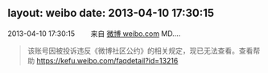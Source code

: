 layout: weibo
date: 2013-04-10 17:30:15
---
2013-04-10 17:30:15  &nbsp;&nbsp;&nbsp;&nbsp;&nbsp;&nbsp; 来自 <a href="http://weibo.com/" rel="nofollow">微博 weibo.com</a>
MD....
>  该账号因被投诉违反《微博社区公约》的相关规定，现已无法查看。查看帮助 https://kefu.weibo.com/faqdetail?id=13216
